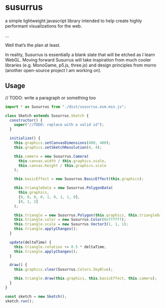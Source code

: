 # susurrus

a simple lightweight javascript library intended to help create highly performant visualizations for the web.

...

Well that’s the plan at least.

In reality, Susurrus is essentially a blank slate that will be etched as I learn WebGL. Moving forward Susurrus will take inspiration from much cooler libraries (e.g. MonoGame, p5.js, three.js) and design principles from morro (another open-source project I am working on).

## Usage

// TODO: write a paragraph or something too

```javascript
import * as Susurrus from "./dist/susurrus.esm.min.js";

class Sketch extends Susurrus.Sketch {
  constructor() {
    super("//TODO: replace with a valid id");
  }

  initialize() {
    this.graphics.setCanvasDimensions(400, 400);
    this.graphics.setSketchResolution(4, 4);

    this.camera = new Susurrus.Camera(
      this.canvas.width / this.graphics.scale,
      this.canvas.height / this.graphics.scale
    );

    this.basicEffect = new Susurrus.BasicEffect(this.graphics);

    this.triangleData = new Susurrus.PolygonData(
      this.graphics,
      [0, 0, 0, 0, 1, 0, 1, 1, 0],
      [0, 1, 2]
    );

    this.triangle = new Susurrus.Polygon(this.graphics, this.triangleData);
    this.triangle.color = new Susurrus.Color(0xffffff);
    this.triangle.scale = new Susurrus.Vector3(1, 1, 1);
    this.triangle.applyChanges();
  }

  update(deltaTime) {
    this.triangle.rotation += 0.5 * deltaTime;
    this.triangle.applyChanges();
  }

  draw() {
    this.graphics.clear(Susurrus.Colors.SkyBlue);

    this.triangle.draw(this.graphics, this.basicEffect, this.camera);
  }
}

const sketch = new Sketch();
sketch.run();
```
